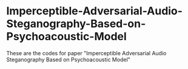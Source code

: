 # Imperceptible-Adversarial-Audio-Steganography-Based-on-Psychoacoustic-Model
These are the codes for paper "Imperceptible Adversarial Audio Steganography Based on Psychoacoustic Model"
